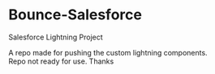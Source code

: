 # Bounce-Salesforce
Salesforce Lightning Project

A repo made for pushing the custom lightning components.
<br/>
Repo not ready for use. Thanks
